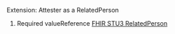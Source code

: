 Extension: Attester as a RelatedPerson

1. Required valueReference [FHIR STU3 RelatedPerson](http://hl7.org/fhir/STU3/relatedperson.html)

